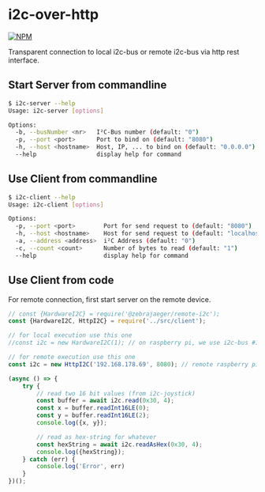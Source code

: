 # i2c-over-http

[![NPM](https://nodei.co/npm/@zebrajaeger/remote-i2c.png?compact=true)](https://npmjs.org/package/@zebrajaeger/remote-i2c)

Transparent connection to local i2c-bus or remote i2c-bus via http rest interface.

## Start Server from commandline

```bash
$ i2c-server --help
Usage: i2c-server [options]

Options:
  -b, --busNumber <nr>   I²C-Bus number (default: "0")
  -p, --port <port>      Port to bind on (default: "8080")
  -h, --host <hostname>  Host, IP, ... to bind on (default: "0.0.0.0")
  --help                 display help for command 
```

## Use Client from commandline

```bash
$ i2c-client --help
Usage: i2c-client [options]

Options:
  -p, --port <port>        Port for send request to (default: "8080")
  -h, --host <hostname>    Host for send request to (default: "localhost")
  -a, --address <address>  i²C Address (default: "0")
  -c, --count <count>      Number of bytes to read (default: "1")
  --help                   display help for command
```

## Use Client from code

For remote connection, first start server on the remote device.

```javascript
// const {HardwareI2C} = require('@zebrajaeger/remote-i2c');
const {HardwareI2C, HttpI2C} = require('../src/client');

// for local execution use this one
//const i2c = new HardwareI2C(1); // on raspberry pi, we use i2c-bus #1

// for remote execution use this one
const i2c = new HttpI2C('192.168.178.69', 8080); // remote raspberry pi

(async () => {
    try {
        // read two 16 bit values (from i2c-joystick)
        const buffer = await i2c.read(0x30, 4);
        const x = buffer.readInt16LE(0);
        const y = buffer.readInt16LE(2);
        console.log({x, y});

        // read as hex-string for whatever
        const hexString = await i2c.readAsHex(0x30, 4);
        console.log({hexString});
    } catch (err) {
        console.log('Error', err)
    }
})();
```
